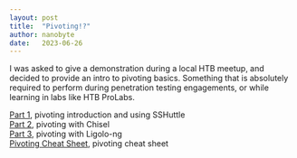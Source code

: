 ```yaml
---
layout: post
title:  "Pivoting!?"
author: nanobyte
date:   2023-06-26
---
```


I was asked to give a demonstration during a local HTB meetup, and decided to provide an intro to pivoting basics. Something that is absolutely required to perform during penetration testing engagements, or while learning in labs like HTB ProLabs.

[Part 1](https://nanobytesecurity.com/2023/06/26/pivoting-basics-part1.html), pivoting introduction and using SSHuttle\
[Part 2](https://nanobytesecurity.com/2023/06/26/chisel-pivoting-part2.html), pivoting with Chisel\
[Part 3](https://nanobytesecurity.com/2023/06/26/ligolo-pivoting-part3.html), pivoting with Ligolo-ng\
[Pivoting Cheat Sheet](https://nanobytesecurity.com/2023/06/27/pivoting-cheatsheet.html), pivoting cheat sheet
